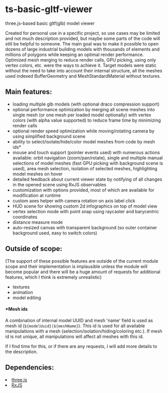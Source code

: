 # ts-basic-gltf-viewer
three.js-based basic gltf(glb) model viewer

Created for personal use in a specific project, so use cases may be limited and not much description provided, but maybe some parts of the code will still be helpful to someone. 
The main goal was to make it possible to open dozens of large industrial building models with thousands of elements and millions of polygons while keeping an optimal render performance. Optimized mesh merging to reduce render calls, GPU picking, using only vertex colors, etc. were the ways to achieve it. Target models were static without the need to take into account their internal structure, all the meshes used indexed BufferGeometry and MeshStandardMaterial without textures.

## Main features:
<ul>
  <li>loading multiple glb models (with optional draco compression support)</li>
  <li>optional performance optimization by merging all scene meshes into single mesh (or one mesh per loaded model optionally) with vertex colors (with alpha value supported) to reduce frame time by minimizing render calls</li>
  <li>optional render speed optimization while moving/rotating camera by using simplified background scene</li>
  <li>ability to select/isolate/hide/color model meshes from code by mesh ids*</li>
  <li>mouse and touch support (pointer events used) with numerous actions available: orbit navigation (zoom/pan/rotate), single and multiple manual selections of model meshes (fast GPU picking with background scene is used), area mesh selection, isolation of selected meshes, highlighting model meshes on hover</li>
  <li>detailed feedback about current viewer state by notifying of all changes in the opened scene using RxJS observables</li>
  <li>customization with options provided, most of which are available for modification at runtime</li>
  <li>custom axes helper with camera rotation on axis label click</li>
  <li>HUD scene for showing custom 2d infographics on top of model view</li>
  <li>vertex selection mode with point snap using raycaster and barycentric coordinates</li>
  <li>distance measure mode</li>
  <li>auto-resized canvas with transparent background (so outer container background used, easy to switch colors)</li>
</ul>

## Outside of scope:
(The support of these possible features are outside of the current module scope and their implementation is implausible unless the module will become popular and there will be a huge amount of requests for additional features, which I think is extremely unrealistic)
<ul>
  <li>textures</li>
  <li>animation</li>
  <li>model editing</li>
</ul>

#### *Mesh ids
A combination of internal model UUID and mesh 'name' field is used as mesh id (`${modelUuid}|${meshName}`). This id is used for all available manipulations with a mesh (selection/isolation/hiding/coloring etc.). If mesh id is not unique, all manipulations will affect all meshes with this id.

If I find time for this, or if there are any requests, I will add more details to the description.

## Dependencies:
</ul>
  <li><a href="https://github.com/mrdoob/three.js">three.js<a></li>
  <li><a href="https://github.com/ReactiveX/rxjs">RxJS<a></li>
</ul>